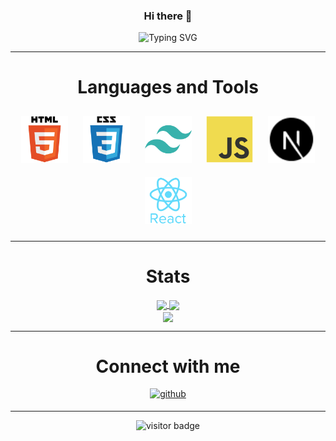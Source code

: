 <div align="center">

### Hi there 👋

![Typing SVG](https://readme-typing-svg.demolab.com?font=Fira+Code&duration=2000&pause=1000&color=61DBFB&background=0d1117&center=true&vCenter=true&width=435&lines=Welcome+to+my+page%2C+this+is+Murat)

</div>

---

<div align="center">

# Languages and Tools

<div align="center">    
<a target="_blank"><img style="margin: 10px" src="/img/html5.svg" alt="HTML5" title="HTML5" height="75" /></a> 
<a target="_blank"><img style="margin: 10px" src="/img/css3.svg" alt="CSS3" title="CSS3" height="75" /></a>  
<a target="_blank"><img style="margin: 10px" src="/img/tailwindcss.svg" alt="Tailwind CSS" title="Tailwind CSS" height="75" /></a>  
<a target="_blank"><img style="margin: 10px" src="/img/javascript.svg" alt="JavaScript" title="JavaScript" height="75" /></a> 
<a target="_blank"><img style="margin: 10px" src="/img/nextjs.svg" alt="NextJS" title="NextJS" height="75" /></a> 
<a target="_blank"><img style="margin: 10px" src="/img/react.svg" alt="React" title="React" height="75" /></a>  
</div>
  
---
  
# Stats
<div align="center">
<a href="https://github.com/KarsMurat">
  <img align="center" src="https://github-stats.muratkars.live/api/top-langs/?username=KarsMurat&layout=compact&theme=react&hide_border=true&langs_count=10" />
</a>
<a href="https://github.com/KarsMurat">
  <img align="center" src="https://github-stats.muratkars.live/api?username=KarsMurat&theme=react&hide_border=true&include_all_commits=true&show_icons=true&hide_rank=true" />
</a>
</div>
 
<div align="center">
<a href="https://github.com/KarsMurat/Personal-Website">
  <img align="center" src="https://github-stats.muratkars.live/api/pin/?username=KarsMurat&repo=Personal-Website&show_owner=true&theme=react&hide_border=true" />
</a>
</div>

---

<div align="center">

# Connect with me

</div>

<div align="center">
<a href="https://github.com/KarsMurat" target="_blank">
<img src=https://img.shields.io/badge/github-%2324292e.svg?&style=for-the-badge&logo=github&logoColor=white alt=github style="margin-bottom: 5px;" />
</a>
</div>

---

<div align="center">

![visitor badge](https://visitor-badge.glitch.me/badge?page_id=KarsMurat&left_text=My%20Page%20Visitors)

</div>
